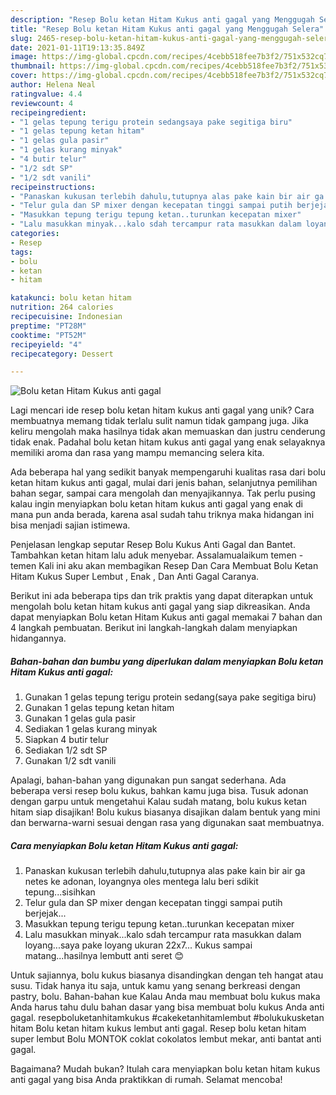 ```yaml
---
description: "Resep Bolu ketan Hitam Kukus anti gagal yang Menggugah Selera"
title: "Resep Bolu ketan Hitam Kukus anti gagal yang Menggugah Selera"
slug: 2465-resep-bolu-ketan-hitam-kukus-anti-gagal-yang-menggugah-selera
date: 2021-01-11T19:13:35.849Z
image: https://img-global.cpcdn.com/recipes/4cebb518fee7b3f2/751x532cq70/bolu-ketan-hitam-kukus-anti-gagal-foto-resep-utama.jpg
thumbnail: https://img-global.cpcdn.com/recipes/4cebb518fee7b3f2/751x532cq70/bolu-ketan-hitam-kukus-anti-gagal-foto-resep-utama.jpg
cover: https://img-global.cpcdn.com/recipes/4cebb518fee7b3f2/751x532cq70/bolu-ketan-hitam-kukus-anti-gagal-foto-resep-utama.jpg
author: Helena Neal
ratingvalue: 4.4
reviewcount: 4
recipeingredient:
- "1 gelas tepung terigu protein sedangsaya pake segitiga biru"
- "1 gelas tepung ketan hitam"
- "1 gelas gula pasir"
- "1 gelas kurang minyak"
- "4 butir telur"
- "1/2 sdt SP"
- "1/2 sdt vanili"
recipeinstructions:
- "Panaskan kukusan terlebih dahulu,tutupnya alas pake kain bir air ga netes ke adonan, loyangnya oles mentega lalu beri sdikit tepung...sisihkan"
- "Telur gula dan SP mixer dengan kecepatan tinggi sampai putih berjejak..."
- "Masukkan tepung terigu tepung ketan..turunkan kecepatan mixer"
- "Lalu masukkan minyak...kalo sdah tercampur rata masukkan dalam loyang...saya pake loyang ukuran 22x7... Kukus sampai matang...hasilnya lembutt anti seret 😊"
categories:
- Resep
tags:
- bolu
- ketan
- hitam

katakunci: bolu ketan hitam 
nutrition: 264 calories
recipecuisine: Indonesian
preptime: "PT28M"
cooktime: "PT52M"
recipeyield: "4"
recipecategory: Dessert

---
```



![Bolu ketan Hitam Kukus anti gagal](https://img-global.cpcdn.com/recipes/4cebb518fee7b3f2/751x532cq70/bolu-ketan-hitam-kukus-anti-gagal-foto-resep-utama.jpg)

Lagi mencari ide resep bolu ketan hitam kukus anti gagal yang unik? Cara membuatnya memang tidak terlalu sulit namun tidak gampang juga. Jika keliru mengolah maka hasilnya tidak akan memuaskan dan justru cenderung tidak enak. Padahal bolu ketan hitam kukus anti gagal yang enak selayaknya memiliki aroma dan rasa yang mampu memancing selera kita.

Ada beberapa hal yang sedikit banyak mempengaruhi kualitas rasa dari bolu ketan hitam kukus anti gagal, mulai dari jenis bahan, selanjutnya pemilihan bahan segar, sampai cara mengolah dan menyajikannya. Tak perlu pusing kalau ingin menyiapkan bolu ketan hitam kukus anti gagal yang enak di mana pun anda berada, karena asal sudah tahu triknya maka hidangan ini bisa menjadi sajian istimewa.

Penjelasan lengkap seputar Resep Bolu Kukus Anti Gagal dan Bantet. Tambahkan ketan hitam lalu aduk menyebar. Assalamualaikum temen - temen Kali ini aku akan membagikan Resep Dan Cara Membuat Bolu Ketan Hitam Kukus Super Lembut , Enak , Dan Anti Gagal Caranya.


Berikut ini ada beberapa tips dan trik praktis yang dapat diterapkan untuk mengolah bolu ketan hitam kukus anti gagal yang siap dikreasikan. Anda dapat menyiapkan Bolu ketan Hitam Kukus anti gagal memakai 7 bahan dan 4 langkah pembuatan. Berikut ini langkah-langkah dalam menyiapkan hidangannya.

<!--inarticleads1-->

##### Bahan-bahan dan bumbu yang diperlukan dalam menyiapkan Bolu ketan Hitam Kukus anti gagal:

1. Gunakan 1 gelas tepung terigu protein sedang(saya pake segitiga biru)
1. Gunakan 1 gelas tepung ketan hitam
1. Gunakan 1 gelas gula pasir
1. Sediakan 1 gelas kurang minyak
1. Siapkan 4 butir telur
1. Sediakan 1/2 sdt SP
1. Gunakan 1/2 sdt vanili


Apalagi, bahan-bahan yang digunakan pun sangat sederhana. Ada beberapa versi resep bolu kukus, bahkan kamu juga bisa. Tusuk adonan dengan garpu untuk mengetahui Kalau sudah matang, bolu kukus ketan hitam siap disajikan! Bolu kukus biasanya disajikan dalam bentuk yang mini dan berwarna-warni sesuai dengan rasa yang digunakan saat membuatnya. 

<!--inarticleads2-->

##### Cara menyiapkan Bolu ketan Hitam Kukus anti gagal:

1. Panaskan kukusan terlebih dahulu,tutupnya alas pake kain bir air ga netes ke adonan, loyangnya oles mentega lalu beri sdikit tepung...sisihkan
1. Telur gula dan SP mixer dengan kecepatan tinggi sampai putih berjejak...
1. Masukkan tepung terigu tepung ketan..turunkan kecepatan mixer
1. Lalu masukkan minyak...kalo sdah tercampur rata masukkan dalam loyang...saya pake loyang ukuran 22x7... Kukus sampai matang...hasilnya lembutt anti seret 😊


Untuk sajiannya, bolu kukus biasanya disandingkan dengan teh hangat atau susu. Tidak hanya itu saja, untuk kamu yang senang berkreasi dengan pastry, bolu. Bahan-bahan kue Kalau Anda mau membuat bolu kukus maka Anda harus tahu dulu bahan dasar yang bisa membuat bolu kukus Anda anti gagal. resepboluketanhitamkukus #cakeketanhitamlembut #bolukukusketan hitam Bolu ketan hitam kukus lembut anti gagal. Resep bolu ketan hitam super lembut Bolu MONTOK coklat cokolatos lembut mekar, anti bantat anti gagal. 

Bagaimana? Mudah bukan? Itulah cara menyiapkan bolu ketan hitam kukus anti gagal yang bisa Anda praktikkan di rumah. Selamat mencoba!

